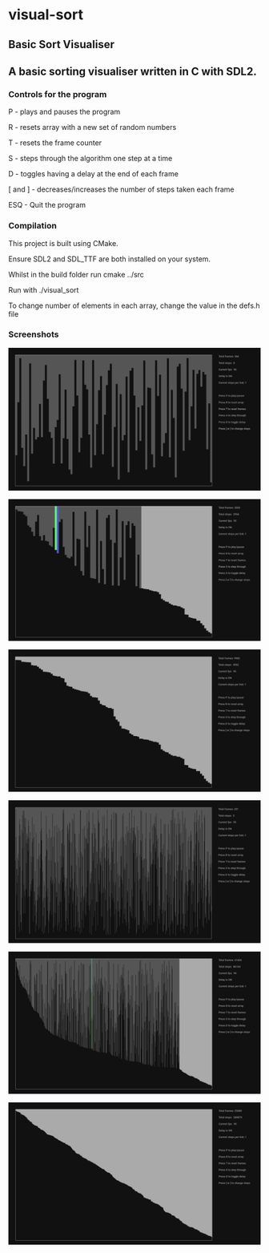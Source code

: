# visual-sort
## Basic Sort Visualiser 


## A basic sorting visualiser written in C with SDL2.

### Controls for the program

P - plays and pauses the program

R - resets array with a new set of random numbers

T - resets the frame counter

S - steps through the algorithm one step at a time

D - toggles having a delay at the end of each frame

[ and ] - decreases/increases the number of steps taken each frame

ESQ - Quit the program


### Compilation

This project is built using CMake.

Ensure SDL2 and SDL_TTF are both installed on your system.



Whilst in the build folder run cmake ../src

Run with ./visual_sort


To change number of elements in each array, change the value in the defs.h file

### Screenshots

![Unsorted Array](/imgs/unsorted150.png?raw=true "Unsorted 150 elements")

![Partially sorted Array](/imgs/partialsort150.png?raw=true "Partially Sorted 150 elements")

![Sorted Array](/imgs/sorted150.png?raw=true "Sorted 150 elements")


![Unsorted Array](/imgs/Unsorted.png?raw=true "Unsorted")

![Partially Sorted Array](/imgs/partialsort.png?raw=true "Partially sorted")

![Sorted Array](/imgs/sorted.png?raw=true "Sorted")
